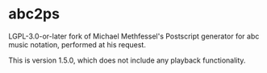 # abc2ps
LGPL-3.0-or-later fork of Michael Methfessel's Postscript generator for abc music notation,
performed at his request.

This is version 1.5.0, which does not include any playback functionality.
